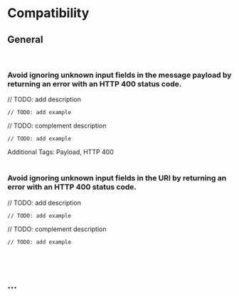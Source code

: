 # Compatibility


## General
<br>


### Avoid ignoring unknown input fields in the message payload by returning an error with an HTTP 400 status code.

// TODO: add description

```http
// TODO: add example
```

// TODO: complement description

```http
// TODO: add example
```

Additional Tags: Payload, HTTP 400
<br><br>


### Avoid ignoring unknown input fields in the URI by returning an error with an HTTP 400 status code.

// TODO: add description

```http
// TODO: add example
```

// TODO: complement description

```http
// TODO: add example
```

<br><br>



## ...
